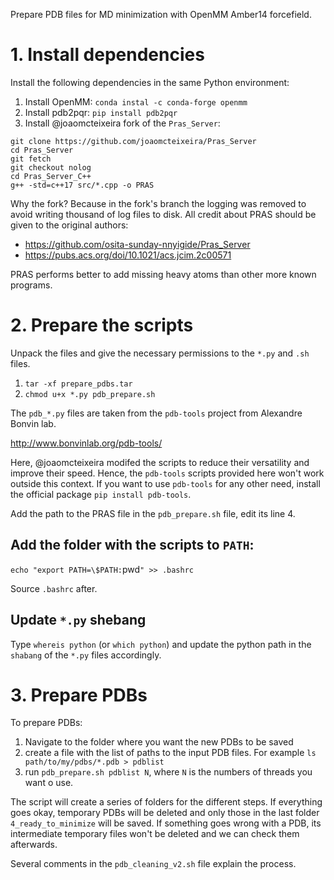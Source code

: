 Prepare PDB files for MD minimization with OpenMM Amber14 forcefield.

# 1. Install dependencies

Install the following dependencies in the same Python environment:

1. Install OpenMM: `conda instal -c conda-forge openmm`
1. Install pdb2pqr: `pip install pdb2pqr`
1. Install @joaomcteixeira fork of the `Pras_Server`:

```
git clone https://github.com/joaomcteixeira/Pras_Server
cd Pras_Server
git fetch
git checkout nolog
cd Pras_Server_C++
g++ -std=c++17 src/*.cpp -o PRAS
```

Why the fork? Because in the fork's branch the logging was removed to avoid
writing thousand of log files to disk. All credit about PRAS should be given to
the original authors:

* https://github.com/osita-sunday-nnyigide/Pras_Server
* https://pubs.acs.org/doi/10.1021/acs.jcim.2c00571

PRAS performs better to add missing heavy atoms than other more known programs.

# 2. Prepare the scripts

Unpack the files and give the necessary permissions to the `*.py` and `.sh` files.

1. `tar -xf prepare_pdbs.tar`
1. `chmod u+x *.py pdb_prepare.sh`

The `pdb_*.py` files are taken from the `pdb-tools` project from Alexandre Bonvin lab.

http://www.bonvinlab.org/pdb-tools/

Here, @joaomcteixeira modifed the scripts to reduce their versatility and
improve their speed. Hence, the `pdb-tools` scripts provided here won't work
outside this context. If you want to use `pdb-tools` for any other need,
install the official package `pip install pdb-tools`.

Add the path to the PRAS file in the `pdb_prepare.sh` file, edit its line 4.

## Add the folder with the scripts to `PATH`:

`echo "export PATH=\$PATH:`pwd`" >> .bashrc`

Source `.bashrc` after.

## Update `*.py` shebang

Type `whereis python` (or `which python`) and update the python path in the
`shabang` of the `*.py` files accordingly.

# 3. Prepare PDBs

To prepare PDBs:

1. Navigate to the folder where you want the new PDBs to be saved
1. create a file with the list of paths to the input PDB files. For example `ls path/to/my/pdbs/*.pdb > pdblist`
1. run `pdb_prepare.sh pdblist N`, where `N` is the numbers of threads you want o use.

The script will create a series of folders for the different steps. If
everything goes okay, temporary PDBs will be deleted and only those in the last
folder `4_ready_to_minimize` will be saved. If something goes wrong with a
PDB, its intermediate temporary files won't be deleted and we can check them
afterwards.

Several comments in the `pdb_cleaning_v2.sh` file explain the process.
